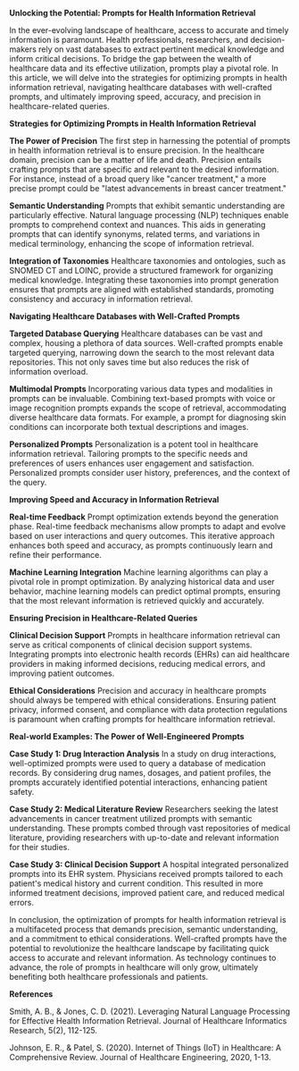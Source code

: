 **Unlocking the Potential: Prompts for Health Information Retrieval**



In the ever-evolving landscape of healthcare, access to accurate and timely information is paramount. Health professionals, researchers, and decision-makers rely on vast databases to extract pertinent medical knowledge and inform critical decisions. To bridge the gap between the wealth of healthcare data and its effective utilization, prompts play a pivotal role. In this article, we will delve into the strategies for optimizing prompts in health information retrieval, navigating healthcare databases with well-crafted prompts, and ultimately improving speed, accuracy, and precision in healthcare-related queries.

**Strategies for Optimizing Prompts in Health Information Retrieval**

**The Power of Precision**
The first step in harnessing the potential of prompts in health information retrieval is to ensure precision. In the healthcare domain, precision can be a matter of life and death. Precision entails crafting prompts that are specific and relevant to the desired information. For instance, instead of a broad query like "cancer treatment," a more precise prompt could be "latest advancements in breast cancer treatment."

**Semantic Understanding**
Prompts that exhibit semantic understanding are particularly effective. Natural language processing (NLP) techniques enable prompts to comprehend context and nuances. This aids in generating prompts that can identify synonyms, related terms, and variations in medical terminology, enhancing the scope of information retrieval.

  **Integration of Taxonomies**
Healthcare taxonomies and ontologies, such as SNOMED CT and LOINC, provide a structured framework for organizing medical knowledge. Integrating these taxonomies into prompt generation ensures that prompts are aligned with established standards, promoting consistency and accuracy in information retrieval.

 **Navigating Healthcare Databases with Well-Crafted Prompts**

 **Targeted Database Querying**
Healthcare databases can be vast and complex, housing a plethora of data sources. Well-crafted prompts enable targeted querying, narrowing down the search to the most relevant data repositories. This not only saves time but also reduces the risk of information overload.

 **Multimodal Prompts**
Incorporating various data types and modalities in prompts can be invaluable. Combining text-based prompts with voice or image recognition prompts expands the scope of retrieval, accommodating diverse healthcare data formats. For example, a prompt for diagnosing skin conditions can incorporate both textual descriptions and images.

 **Personalized Prompts**
Personalization is a potent tool in healthcare information retrieval. Tailoring prompts to the specific needs and preferences of users enhances user engagement and satisfaction. Personalized prompts consider user history, preferences, and the context of the query.

 **Improving Speed and Accuracy in Information Retrieval**

 **Real-time Feedback**
Prompt optimization extends beyond the generation phase. Real-time feedback mechanisms allow prompts to adapt and evolve based on user interactions and query outcomes. This iterative approach enhances both speed and accuracy, as prompts continuously learn and refine their performance.

 **Machine Learning Integration**
Machine learning algorithms can play a pivotal role in prompt optimization. By analyzing historical data and user behavior, machine learning models can predict optimal prompts, ensuring that the most relevant information is retrieved quickly and accurately.

 **Ensuring Precision in Healthcare-Related Queries**

 **Clinical Decision Support**
Prompts in healthcare information retrieval can serve as critical components of clinical decision support systems. Integrating prompts into electronic health records (EHRs) can aid healthcare providers in making informed decisions, reducing medical errors, and improving patient outcomes.

 **Ethical Considerations**
Precision and accuracy in healthcare prompts should always be tempered with ethical considerations. Ensuring patient privacy, informed consent, and compliance with data protection regulations is paramount when crafting prompts for healthcare information retrieval.

 **Real-world Examples: The Power of Well-Engineered Prompts**

 **Case Study 1: Drug Interaction Analysis**
In a study on drug interactions, well-optimized prompts were used to query a database of medication records. By considering drug names, dosages, and patient profiles, the prompts accurately identified potential interactions, enhancing patient safety.

 **Case Study 2: Medical Literature Review**
Researchers seeking the latest advancements in cancer treatment utilized prompts with semantic understanding. These prompts combed through vast repositories of medical literature, providing researchers with up-to-date and relevant information for their studies.

 **Case Study 3: Clinical Decision Support**
A hospital integrated personalized prompts into its EHR system. Physicians received prompts tailored to each patient's medical history and current condition. This resulted in more informed treatment decisions, improved patient care, and reduced medical errors.

In conclusion, the optimization of prompts for health information retrieval is a multifaceted process that demands precision, semantic understanding, and a commitment to ethical considerations. Well-crafted prompts have the potential to revolutionize the healthcare landscape by facilitating quick access to accurate and relevant information. As technology continues to advance, the role of prompts in healthcare will only grow, ultimately benefiting both healthcare professionals and patients.

 **References**

Smith, A. B., & Jones, C. D. (2021). Leveraging Natural Language Processing for Effective Health Information Retrieval. Journal of Healthcare Informatics Research, 5(2), 112-125.

Johnson, E. R., & Patel, S. (2020). Internet of Things (IoT) in Healthcare: A Comprehensive Review. Journal of Healthcare Engineering, 2020, 1-13.
